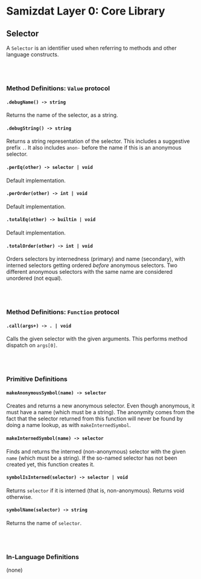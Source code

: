 Samizdat Layer 0: Core Library
==============================

Selector
-------

A `Selector` is an identifier used when referring to methods and other
language constructs.


<br><br>
### Method Definitions: `Value` protocol

#### `.debugName() -> string`

Returns the name of the selector, as a string.

#### `.debugString() -> string`

Returns a string representation of the selector. This includes a suggestive
prefix `.`. It also includes `anon-` before the name if this is an anonymous
selector.

#### `.perEq(other) -> selector | void`

Default implementation.

#### `.perOrder(other) -> int | void`

Default implementation.

#### `.totalEq(other) -> builtin | void`

Default implementation.

#### `.totalOrder(other) -> int | void`

Orders selectors by internedness (primary) and name (secondary), with
interned selectors getting ordered *before* anonymous selectors. Two
different anonymous selectors with the same name are considered unordered
(not equal).

<br><br>
### Method Definitions: `Function` protocol

#### `.call(args+) -> . | void`

Calls the given selector with the given arguments. This performs method
dispatch on `args[0]`.


<br><br>
### Primitive Definitions

#### `makeAnonymousSymbol(name) -> selector`

Creates and returns a new anonymous selector. Even though anonymous,
it must have a name (which must be a string). The anonymity comes from
the fact that the selector returned from this function will never be
found by doing a name lookup, as with `makeInternedSymbol`.

#### `makeInternedSymbol(name) -> selector`

Finds and returns the interned (non-anonymous) selector with the given `name`
(which must be a string). If the so-named selector has not been created yet,
this function creates it.

#### `symbolIsInterned(selector) -> selector | void`

Returns `selector` if it is interned (that is, non-anonymous). Returns void
otherwise.

#### `symbolName(selector) -> string`

Returns the name of `selector`.

<br><br>
### In-Language Definitions

(none)
